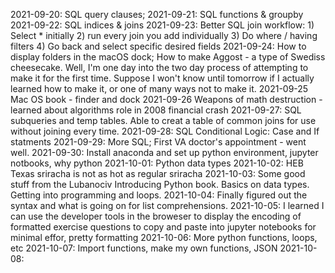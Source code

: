 2021-09-20: SQL query clauses; 
2021-09-21: SQL functions & groupby
2021-09-22: SQL indices & joins
2021-09-23: Better SQL join workflow: 1) Select * initially 2) run every join you add individually 3) Do where / having filters 4) Go back and select specific desired fields
2021-09-24: How to display folders in the macOS dock; How to make Aggost - a type of Swediss cheesecake. Well, I'm one day into the two day process of attempting to make it for the first time. Suppose I won't know until tomorrow if I actually learned how to make it, or one of many ways not to make it.
2021-09-25 Mac OS book - finder and dock
2021-09-26 Weapons of math destruction - learned about algorithms role in 2008 financial crash
2021-09-27: SQL subqueries and temp tables. Able to creat a table of common joins for use without joining every time. 
2021-09-28: SQL Conditional Logic: Case and If statments
2021-09-29: More SQL; First VA doctor's appointment - went well.
2021-09-30: Install anaconda and set up python environment, jupyter notbooks, why python
2021-10-01: Python data types
2021-10-02: HEB Texas sriracha is not as hot as regular sriracha
2021-10-03: Some good stuff from the Lubanociv Introducing Python book. Basics on data types. Getting into programming and loops.
2021-10-04: Finally figured out the syntax and what is going on for list comprehensions.
2021-10-05: I learned I can use the developer tools in the broweser to display the encoding of formatted exercise questions to copy and paste into jupyter notebooks for minimal effor, pretty formatting
2021-10-06: More python functions, loops, etc
2021-10-07: Import functions, make my own functions, JSON
2021-10-08: